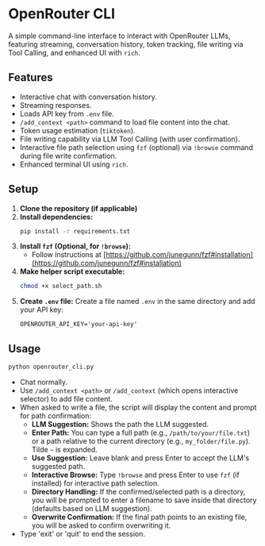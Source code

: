 # OpenRouter CLI

A simple command-line interface to interact with OpenRouter LLMs, featuring streaming, conversation history, token tracking, file writing via Tool Calling, and enhanced UI with `rich`.

## Features

*   Interactive chat with conversation history.
*   Streaming responses.
*   Loads API key from `.env` file.
*   `/add_context <path>` command to load file content into the chat.
*   Token usage estimation (`tiktoken`).
*   File writing capability via LLM Tool Calling (with user confirmation).
*   Interactive file path selection using `fzf` (optional) via `!browse` command during file write confirmation.
*   Enhanced terminal UI using `rich`.

## Setup

1.  **Clone the repository (if applicable)**
2.  **Install dependencies:**
    ```bash
    pip install -r requirements.txt
    ```
3.  **Install `fzf` (Optional, for `!browse`):**
    *   Follow instructions at [https://github.com/junegunn/fzf#installation](https://github.com/junegunn/fzf#installation)
4.  **Make helper script executable:**
    ```bash
    chmod +x select_path.sh
    ```
5.  **Create `.env` file:**
    Create a file named `.env` in the same directory and add your API key:
    ```
    OPENROUTER_API_KEY='your-api-key'
    ```

## Usage

```bash
python openrouter_cli.py
```

*   Chat normally.
*   Use `/add_context <path>` or `/add_context` (which opens interactive selector) to add file content.
*   When asked to write a file, the script will display the content and prompt for path confirmation:
    *   **LLM Suggestion:** Shows the path the LLM suggested.
    *   **Enter Path:** You can type a full path (e.g., `/path/to/your/file.txt`) or a path relative to the current directory (e.g., `my_folder/file.py`). Tilde `~` is expanded.
    *   **Use Suggestion:** Leave blank and press Enter to accept the LLM's suggested path.
    *   **Interactive Browse:** Type `!browse` and press Enter to use `fzf` (if installed) for interactive path selection.
    *   **Directory Handling:** If the confirmed/selected path is a directory, you will be prompted to enter a filename to save inside that directory (defaults based on LLM suggestion).
    *   **Overwrite Confirmation:** If the final path points to an existing file, you will be asked to confirm overwriting it.
*   Type 'exit' or 'quit' to end the session. 